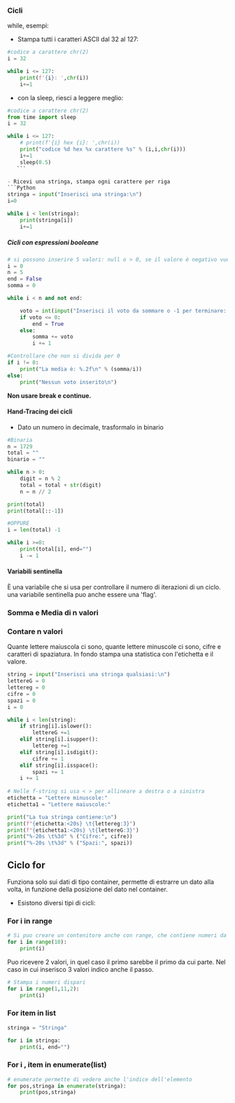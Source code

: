### Cicli

while, esempi:

- Stampa tutti i caratteri ASCII dal 32 al 127:
```Python
#codice a carattere chr(2)
i = 32

while i <= 127:
    print(f'{i}: ',chr(i))
    i+=1
```

- con la sleep, riesci a leggere meglio:
```Python
#codice a carattere chr(2)
from time import sleep
i = 32

while i <= 127:
    # print(f'{i} hex {i}: ',chr(i))
    print("codice %d hex %x carattere %s" % (i,i,chr(i)))
    i+=1
    sleep(0.5)
   ```

- Ricevi una stringa, stampa ogni carattere per riga
```Python
stringa = input("Inserisci una stringa:\n")
i=0

while i < len(stringa):
    print(stringa[i])
    i+=1
```

##### Cicli con espressioni booleane

```Python
# si possono inserire 5 valori: null o > 0, se il valore è negativo vuoldire che vuole interrompere. media dei voti
i = 0
n = 5
end = False
somma = 0

while i < n and not end:

    voto = int(input("Inserisci il voto da sommare o -1 per terminare: "))
    if voto <= 0:
        end = True
    else:
        somma += voto
        i += 1

#Controllare che non si divida per 0
if i != 0:
    print("La media è: %.2f\n" % (somma/i))
else:
    print("Nessun voto inserito\n")
```

**Non usare break e continue.**

#### Hand-Tracing dei cicli

- Dato un numero in decimale, trasformalo in binario
```python
#Binaria
n = 1729
total = ""
binario = ""

while n > 0:
    digit = n % 2
    total = total + str(digit)
    n = n // 2

print(total)
print(total[::-1])

#OPPURE
i = len(total) -1

while i >=0:
    print(total[i], end="")
    i -= 1
```

#### Variabili sentinella

È una variabile che si usa per controllare il numero di iterazioni di un ciclo.
una variabile sentinella puo anche essere una 'flag'.

### Somma e Media di n valori

### Contare n valori

Quante lettere maiuscola ci sono, quante lettere minuscole ci sono, cifre e caratteri di spaziatura.
In fondo stampa una statistica con l'etichetta e il valore.

```python
string = input("Inserisci una stringa qualsiasi:\n")
lettereG = 0
lettereg = 0
cifre = 0
spazi = 0
i = 0

while i < len(string):
    if string[i].islower():
        lettereG +=1
    elif string[i].isupper():
        lettereg +=1
    elif string[i].isdigit():
        cifre += 1
    elif string[i].isspace():
        spazi += 1
    i += 1
  
# Nelle f-string si usa < > per allineare a destra o a sinistra
etichetta = "Lettere minuscole:"
etichetta1 = "Lettere maiuscole:"

print("La tua stringa contiene:\n")
print(f"{etichetta:<20s} \t{lettereg:3}")
print(f"{etichetta1:<20s} \t{lettereG:3}")
print("%-20s \t%3d" % ("Cifre:", cifre))
print("%-20s \t%3d" % ("Spazi:", spazi))
```

## Ciclo for

Funziona solo sui dati di tipo container, permette di estrarre un dato alla volta, in funzione della posizione del dato nel container.
- Esistono diversi tipi di cicli:
### For i in range
```python
# Si puo creare un contenitore anche con range, che contiene numeri da 0 al numero compreso
for i in range(10):
    print(i)
```

Puo ricevere 2 valori, in quel caso il primo sarebbe il primo da cui parte.
Nel caso in cui inserisco 3 valori indico anche il passo.

```python
# Stampa i numeri dispari
for i in range(1,11,2):
    print(i)
```
### For item in list

```python
stringa = "Stringa"

for i in stringa:
    print(i, end="")
```

### For i , item in enumerate(list)

```python
# enumerate permette di vedere anche l'indice dell'elemento
for pos,stringa in enumerate(stringa):
    print(pos,stringa)
```
